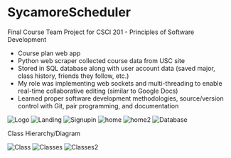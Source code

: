 # SycamoreScheduler
Final Course Team Project for CSCI 201 - Principles of Software Development

- Course plan web app
- Python web scraper collected course data from USC site
- Stored in SQL database along with user account data (saved major, class history, friends they follow, etc.)
- My role was implementing web sockets and multi-threading to enable real-time collaborative editing (similar to Google Docs)
- Learned proper software development methodologies, source/version control with Git, pair programming, and documentation

<img src="/img/Logo.JPG" alt="Logo"/>

<img src="/img/landingpage.JPG" alt="Landing"/>

<img src="/img/signpage.JPG" alt="Signupin"/>

<img src="/img/homepage.JPG" alt="home"/>

<img src="/img/homepage2.JPG" alt="home2"/>

<img src="/img/DatabaseSchema.JPG" alt="Database"/>

Class Hierarchy/Diagram

<img src="/img/ClassDiagram.JPG" alt="Class"/>

<img src="/img/Classes.JPG" alt="Classes"/>

<img src="/img/Classes2.JPG" alt="Classes2"/>
